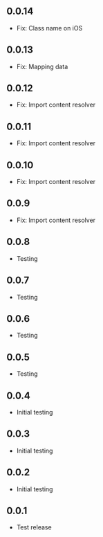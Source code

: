 ## 0.0.14

- Fix: Class name on iOS

## 0.0.13

- Fix: Mapping data

## 0.0.12

- Fix: Import content resolver

## 0.0.11

- Fix: Import content resolver

## 0.0.10

- Fix: Import content resolver

## 0.0.9

- Fix: Import content resolver

## 0.0.8

- Testing

## 0.0.7

- Testing

## 0.0.6

- Testing

## 0.0.5

- Testing

## 0.0.4

- Initial testing

## 0.0.3

- Initial testing

## 0.0.2

- Initial testing

## 0.0.1

- Test release
